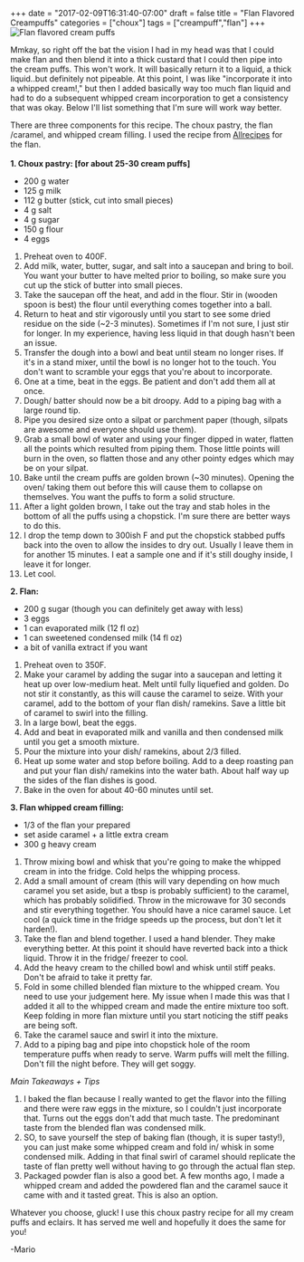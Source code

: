 +++
date = "2017-02-09T16:31:40-07:00"
draft = false
title = "Flan Flavored Creampuffs"
categories = ["choux"]
tags = ["creampuff","flan"]
+++  
![Flan flavored cream puffs](https://farm5.staticflickr.com/4285/35465848795_076b240f9e_h.jpg)

Mmkay, so right off the bat the vision I had in my head was that I could make flan and then blend it into a thick custard that I could then pipe into the cream puffs. This won't work. It will basically return it to a liquid, a thick liquid..but definitely not pipeable. At this point, I was like "incorporate it into a whipped cream!," but then I added basically way too much flan liquid and had to do a subsequent whipped cream incorporation to get a consistency that was okay. Below I'll list something that I'm sure will work way better.  

There are three components for this recipe. The choux pastry, the flan /caramel, and whipped cream filling. I used the recipe from [Allrecipes](http://allrecipes.com/recipe/20979/spanish-flan/) for the flan.    
&nbsp;  
**1. Choux pastry: [for about 25-30 cream puffs]**  

- 200 g water  
- 125 g milk  
- 112 g butter (stick, cut into small pieces)  
- 4 g salt  
- 4 g sugar  
- 150 g flour  
- 4 eggs  

1. Preheat oven to 400F.  
2. Add milk, water, butter, sugar, and salt into a saucepan and bring to boil. You want your butter to have melted prior to boiling, so make sure you cut up the stick of butter into small pieces.  
3. Take the saucepan off the heat, and add in the flour. Stir in (wooden spoon is best) the flour until everything comes together into a ball.  
4. Return to heat and stir vigorously until you start to see some dried residue on the side (~2-3 minutes). Sometimes if I'm not sure, I just stir for longer. In my experience, having less liquid in that dough hasn't been an issue.  
5. Transfer the dough into a bowl and beat until steam no longer rises. If it's in a stand mixer, until the bowl is no longer hot to the touch. You don't want to scramble your eggs that you're about to incorporate.    
6. One at a time, beat in the eggs. Be patient and don't add them all at once.  
7. Dough/ batter should now be a bit droopy. Add to a piping bag with a large round tip.  
8. Pipe you desired size onto a silpat or parchment paper (though, silpats are awesome and everyone should use them).  
9. Grab a small bowl of water and using your finger dipped in water, flatten all the points which resulted from piping them. Those little points will burn in the oven, so flatten those and any other pointy edges which may be on your silpat.  
10. Bake until the cream puffs are golden brown (~30 minutes). Opening the oven/ taking them out before this will cause them to collapse on themselves. You want the puffs to form a solid structure.  
11. After a light golden brown, I take out the tray and stab holes in the bottom of all the puffs using a chopstick. I'm sure there are better ways to do this.    
12. I drop the temp down to 300ish F and put the chopstick stabbed puffs back into the oven to allow the insides to dry out. Usually I leave them in for another 15 minutes. I eat a sample one and if it's still doughy inside, I leave it for longer.  
13. Let cool.  

**2. Flan:**  

- 200 g sugar (though you can definitely get away with less)  
- 3 eggs  
- 1 can evaporated milk (12 fl oz)  
- 1 can sweetened condensed milk (14 fl oz)  
- a bit of vanilla extract if you want  

1. Preheat oven to 350F.  
2. Make your caramel by adding the sugar into a saucepan and letting it heat up over low-medium heat. Melt until fully liquefied and golden. Do not stir it constantly, as this will cause the caramel to seize. With your caramel, add to the bottom of your flan dish/ ramekins. Save a little bit of caramel to swirl into the filling.     
3. In a large bowl, beat the eggs.  
4. Add and beat in evaporated milk and vanilla and then condensed milk until you get a smooth mixture.  
5. Pour the mixture into your dish/ ramekins, about 2/3 filled.  
6. Heat up some water and stop before boiling. Add to a deep roasting pan and put your flan dish/ ramekins into the water bath. About half way up the sides of the flan dishes is good.  
7. Bake in the oven for about 40-60 minutes until set.  

**3. Flan whipped cream filling:**  

- 1/3 of the flan your prepared  
- set aside caramel + a little extra cream    
- 300 g heavy cream  

1. Throw mixing bowl and whisk that you're going to make the whipped cream in into the fridge. Cold helps the whipping process.    
2. Add a small amount of cream (this will vary depending on how much caramel you set aside, but a tbsp is probably sufficient) to the caramel, which has probably solidified. Throw in the microwave for 30 seconds and stir everything together. You should have a nice caramel sauce. Let cool (a quick time in the fridge speeds up the process, but don't let it harden!).  
3. Take the flan and blend together. I used a hand blender. They make everything better. At this point it should have reverted back into a thick liquid. Throw it in the fridge/ freezer to cool.  
4. Add the heavy cream to the chilled bowl and whisk until stiff peaks. Don't be afraid to take it pretty far.  
5. Fold in some chilled blended flan mixture to the whipped cream. You need to use your judgement here. My issue when I made this was that I added it all to the whipped cream and made the entire mixture too soft. Keep folding in more flan mixture until you start noticing the stiff peaks are being soft.  
6. Take the caramel sauce and swirl it into the mixture.  
7. Add to a piping bag and pipe into chopstick hole of the room temperature puffs when ready to serve. Warm puffs will melt the filling. Don't fill the night before. They will get soggy.  

*Main Takeaways + Tips*  

1. I baked the flan because I really wanted to get the flavor into the filling and there were raw eggs in the mixture, so I couldn't just incorporate that. Turns out the eggs don't add that much taste. The predominant taste from the blended flan was condensed milk.  
2. SO, to save yourself the step of baking flan (though, it is super tasty!), you can just make some whipped cream and fold in/ whisk in some condensed milk. Adding in that final swirl of caramel should replicate the taste of flan pretty well without having to go through the actual flan step.  
3. Packaged powder flan is also a good bet. A few months ago, I made a whipped cream and added the powdered flan and the caramel sauce it came with and it tasted great. This is also an option.  

Whatever you choose, gluck! I use this choux pastry recipe for all my cream puffs and eclairs. It has served me well and hopefully it does the same for you!    

-Mario